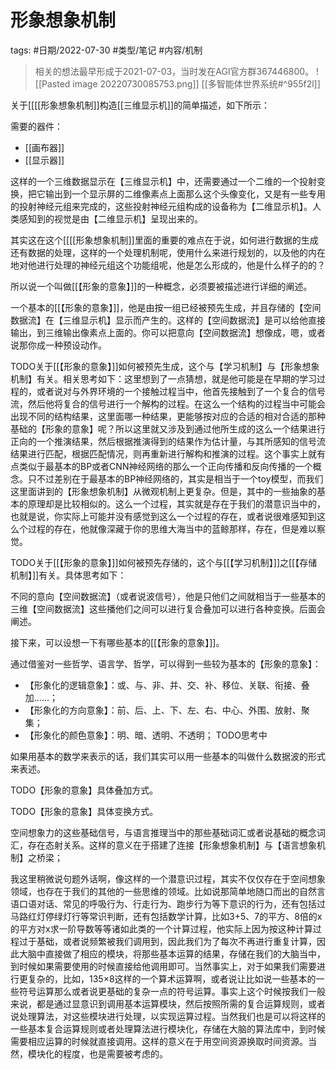 # 形象想象机制

tags: #日期/2022-07-30 #类型/笔记 #内容/机制 





> 相关的想法最早形成于2021-07-03，当时发在AGI官方群367446800。
> ![[Pasted image 20220730085753.png]]
> [[多智能体世界系统#^955f2l]]


关于[[[[形象想象机制]]构造[[三维显示机]]的简单描述，如下所示：

需要的器件：
- [[画布器]]
- [[显示器]]


这样的一个三维数据显示在【三维显示机】中，还需要通过一个二维的一个投射变换，把它输出到一个显示屏的二维像素点上面那么这个头像变化，又是有一些专用的投射神经元组来完成的，这些投射神经元组构成的设备称为【二维显示机】。人类感知到的视觉是由【二维显示机】呈现出来的。

其实这在这个[[[[形象想象机制]]里面的重要的难点在于说，如何进行数据的生成还有数据的处理，这样的一个处理机制呢，使用什么来进行规划的，以及他的内在地对他进行处理的神经元组这个功能组呢，他是怎么形成的，他是什么样子的的？

所以说一个叫做[[【形象的意象】]]的一种概念，必须要被描述进行详细的阐述。

一个基本的[[【形象的意象】]]，他是由按一组已经被预先生成，并且存储的【空间数据流】在【三维显示机】显示而产生的。这样的【空间数据流】是可以给他直接输出，到三维输出像素点上面的。你可以把意向【空间数据流】想像成，嗯，或者说那你成一种预设动作。

TODO关于[[【形象的意象】]]如何被预先生成，这个与【学习机制】与【形象想象机制】有关。相关思考如下：这里想到了一点猜想，就是他可能是在早期的学习过程的，或者说对与外界环境的一个接触过程当中，他首先接触到了一个复合的信号流，然后他将复合的信号进行一个解构的过程。在这么一个结构的过程当中可能会出现不同的结构结果，这里面哪一种结果，更能够按对应的合适的相对合适的那种基础的【形象的意象】呢？所以这里就又涉及到通过他所生成的这么一个结果进行正向的一个推演结果，然后根据推演得到的结果作为估计量，与其所感知的信号流结果进行匹配，根据匹配情况，则再重新进行解构和推演的过程。这个事实上就有点类似于最基本的BP或者CNN神经网络的那么一个正向传播和反向传播的一个概念。只不过差别在于最基本的BP神经网络的，其实是相当于一个toy模型，而我们这里面讲到的【形象想象机制】从微观机制上更复杂。但是，其中的一些抽象的基本的原理却是比较相似的。这么一个过程，其实就是存在于我们的潜意识当中的，也就是说，你实际上可能并没有感觉到这么一个过程的存在，或者说很难感知到这么个过程的存在，他就像深藏于你的思维大海当中的蓝鲸那样，存在，但是难以察觉。

TODO关于[[【形象的意象】]]如何被预先存储的，这个与[[【学习机制】]]之[[【存储机制】]]有关。具体思考如下：

不同的意向【空间数据流】（或者说波信号），他是只他们之间就相当于一些基本的三维【空间数据流】这些播他们之间可以进行复合叠加可以进行各种变换。后面会阐述。


接下来，可以设想一下有哪些基本的[[【形象的意象】]]。

通过借鉴对一些哲学、语言学、哲学，可以得到一些较为基本的【形象的意象】：

- 【形象化的逻辑意象】：或、与、非、并、交、补、移位、关联、衔接、叠加……；
- 【形象化的方向意象】：前、后、上、下、左、右、中心、外围、放射、聚集；
- 【形象化的颜色意象】：明、暗、透明、不透明；
  TODO思考中

如果用基本的数学来表示的话，我们其实可以用一些基本的叫做什么数据波的形式来表述。


TODO【形象的意象】具体叠加方式。

TODO【形象的意象】具体变换方式。



空间想象力的这些基础信号，与语言推理当中的那些基础词汇或者说基础的概念词汇，存在态射关系。这样的意义在于搭建了连接【形象想象机制】与【语言想象机制】之桥梁；

我这里稍微说句题外话啊，像这样的一个潜意识过程，其实不仅仅存在于空间想象领域，也存在于我们的其他的一些思维的领域。比如说那简单地随口而出的自然言语口语对话、常见的呼吸行为、行走行为、跑步行为等下意识的行为，还有包括过马路红灯停绿灯行等常识判断，还有包括数学计算，比如3+5、7的平方、8倍的x的平方对x求一阶导数等等诸如此类的一个计算过程，他实际上因为按这种计算过程过于基础，或者说频繁被我们调用到，因此我们为了每次不再进行重复计算，因此大脑中直接做了相应的模块，将那些基本运算的结果，存储在我们的大脑当中，到时候如果需要使用的时候直接给他调用即可。当然事实上，对于如果我们需要进行更复杂的，比如，135×8这样的一个算术运算啊，或者说让比如说一些基本的一些符号运算那么或者说更基础的复杂一点的符号运算。事实上这个时候按我们一般来说，都是通过显意识到调用基本运算模块，然后按照所需的复合运算规则，或者说处理算法，对这些模块进行处理，以实现运算过程。当然我们也是可以将这样的一些基本复合运算规则或者处理算法进行模块化，存储在大脑的算法库中，到时候需要相应运算的时候就直接调用。这样的意义在于用空间资源换取时间资源。当然，模块化的程度，也是需要被考虑的。


